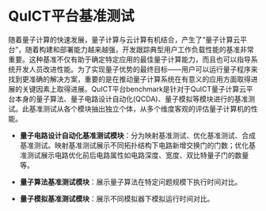 # QuICT平台基准测试

随着量子计算的快速发展，量子计算与云计算有机结合，产生了“量子计算云平台”，随着构建和部署能力越来越强，开发跟踪典型用户工作负载性能的基准非常重要。这种基准不仅有助于确定特定应用的最佳量子计算能力，而且也可以指导系统开发人员改进性能。为了实现量子优势的最终目标——用户可以运行量子程序来找到更准确的解决方案，重要的是在推动量子计算系统在有意义的应用方面取得进展的关键因素上取得进展。QuICT平台benchmark是针对于QuICT量子计算云平台本身的量子算法、量子电路设计自动化(QCDA)、量子模拟等模块进行的基准测试。此基准测试从各个模块抽出独立个体，从多个维度客观的评估量子计算机的性能。

- **量子电路设计自动化基准测试模块**：分为映射基准测试、优化基准测试、合成基准测试。映射基准测试展示不同拓扑结构下电路新增交换门的门数；优化基准测试展示电路优化前后电路属性如电路深度、宽度、双比特量子门的数量等。

- **量子算法基准测试模块**：展示量子算法在特定问题规模下执行时间对比。

- **量子模拟基准测试模块**：展示不同模拟器下模拟运行时间对比。